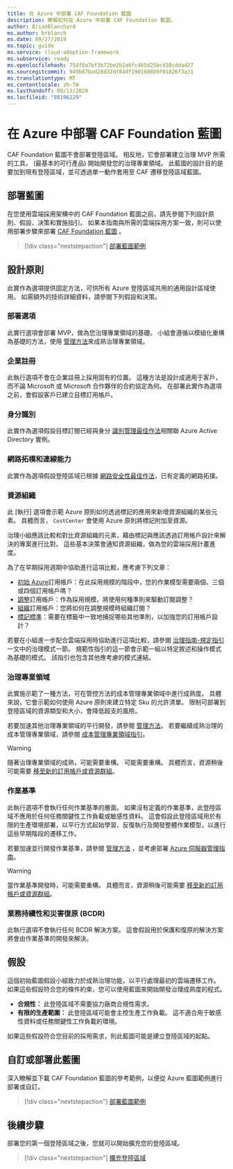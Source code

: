 ```yaml
---
title: 在 Azure 中部署 CAF Foundation 藍圖
description: 瞭解如何在 Azure 中部署 CAF Foundation 藍圖。
author: BrianBlanchard
ms.author: brblanch
ms.date: 09/27/2019
ms.topic: guide
ms.service: cloud-adoption-framework
ms.subservice: ready
ms.openlocfilehash: 754f8a7bf3b72be2b1a6fc465d25bcd38cdda427
ms.sourcegitcommit: 949b87bad28d32df84df190160089f01826f3a31
ms.translationtype: MT
ms.contentlocale: zh-TW
ms.lasthandoff: 08/13/2020
ms.locfileid: "88196229"
---
```

<!-- docsTest:ignore "CAF Foundation blueprint" -->

# <a name="deploy-a-caf-foundation-blueprint-in-azure"></a>在 Azure 中部署 CAF Foundation 藍圖

CAF Foundation 藍圖不會部署登陸區域。 相反地，它會部署建立治理 MVP 所需的工具， (最基本的可行產品) 開始開發您的治理專業領域。 此藍圖的設計目的是要加到現有登陸區域，並可透過單一動作套用至 CAF 遷移登陸區域藍圖。

## <a name="deploy-the-blueprint"></a>部署藍圖

在您使用雲端採用架構中的 CAF Foundation 藍圖之前，請先參閱下列設計原則、假設、決策和實施指引。 如果本指南與所需的雲端採用方案一致，則可以使用部署步驟來部署 [CAF Foundation 藍圖](https://docs.microsoft.com/azure/governance/blueprints/samples/caf-foundation) 。

> [!div class="nextstepaction"]
> [部署藍圖範例](https://docs.microsoft.com/azure/governance/blueprints/samples/caf-foundation/deploy)

## <a name="design-principles"></a>設計原則

此實作為選項提供固定方法，可供所有 Azure 登陸區域共用的通用設計區域使用。 如需額外的技術詳細資料，請參閱下列假設和決策。

### <a name="deployment-options"></a>部署選項

此實行選項會部署 MVP，做為您治理專業領域的基礎。 小組會遵循以模組化重構為基礎的方法，使用 [管理方法](../../govern/index.md)來成熟治理專業領域。

### <a name="enterprise-enrollment"></a>企業註冊

此執行選項不會在企業註冊上採用固有的位置。 這種方法是設計成適用于客戶，而不論 Microsoft 或 Microsoft 合作夥伴的合約協定為何。 在部署此實作為選項之前，會假設客戶已建立目標訂用帳戶。

### <a name="identity"></a>身分識別

此實作為選項假設目標訂閱已經與身分 [識別管理最佳作法](https://docs.microsoft.com/azure/security/fundamentals/identity-management-best-practices?toc=/azure/cloud-adoption-framework/toc.json&bc=/azure/cloud-adoption-framework/_bread/toc.json)相關聯 Azure Active Directory 實例。

### <a name="network-topology-and-connectivity"></a>網路拓樸和連線能力

此實作為選項假設登陸區域已根據 [網路安全性最佳作法](https://docs.microsoft.com/azure/security/fundamentals/network-best-practices?toc=/azure/cloud-adoption-framework/toc.json&bc=/azure/cloud-adoption-framework/_bread/toc.json)，已有定義的網路拓撲。

### <a name="resource-organization"></a>資源組織

此 [執行] 選項會示範 Azure 原則如何透過標記的應用來新增資源組織的某些元素。 具體而言， `CostCenter` 會使用 Azure 原則將標記附加至資源。

治理小組應該比較和對比資源組織的元素，藉由標記與應該透過訂用帳戶設計來解決的專案進行比對。 這些基本決策會通知資源組織，做為您的雲端採用計畫進度。

為了在早期採用週期中協助進行這項比較，應考慮下列文章：

- [初始 Azure](../azure-best-practices/initial-subscriptions.md)訂用帳戶：在此採用規模的階段中，您的作業模型需要兩個、三個或四個訂用帳戶嗎？
- [調整](../azure-best-practices/scale-subscriptions.md)訂用帳戶：作為採用規模，將使用何種準則來驅動訂閱調整？
- [組織](../azure-best-practices/organize-subscriptions.md)訂用帳戶：您將如何在調整規模時組織訂閱？
- [標記標準](../azure-best-practices/naming-and-tagging.md#metadata-tags)：需要在標籤中一致地捕捉哪些其他準則，以加強您的訂用帳戶設計？

若要在小組進一步配合雲端採用時協助進行這項比較，請參閱 [治理指南-規定指引](../../govern/guides/complex/prescriptive-guidance.md#application-of-governance-defined-patterns) 一文中的治理模式一節。 規範性指引的這一節會示範一組以特定敘述和操作模式為基礎的模式。 該指引也包含其他應考慮的模式連結。

### <a name="governance-disciplines"></a>治理專業領域

此實施示範了一種方法，可在管控方法的成本管理專業領域中進行成熟度。 具體來說，它會示範如何使用 Azure 原則來建立特定 Sku 的允許清單。 限制可部署到登陸區域的資源類型和大小，會降低超支的風險。

若要加速其他治理專業領域的平行開發，請參閱 [管理方法](../../govern/index.md)。 若要繼續成熟治理的成本管理專業領域，請參閱 [成本管理專業領域指引](../../govern/guides/complex/cost-management-improvement.md#incremental-improvement-of-the-best-practices)。

> [!WARNING]
> 隨著治理專業領域的成熟，可能需要重構。 可能需要重構。 具體而言，資源稍後可能需要 [移至新的訂用帳戶或資源群組](https://docs.microsoft.com/azure/azure-resource-manager/management/move-resource-group-and-subscription?toc=/azure/cloud-adoption-framework/toc.json&bc=/azure/cloud-adoption-framework/_bread/toc.json)。

### <a name="operations-baseline"></a>作業基準

此執行選項不會執行任何作業基準的層面。 如果沒有定義的作業基準，此登陸區域不應用於任何任務關鍵性工作負載或敏感性資料。 這會假設此登陸區域用於有限的生產環境部署，以平行方式起始學習、反復執行及開發整體作業模型，以進行這些早期階段的遷移工作。

若要加速並行開發作業基準，請參閱 [管理方法](../../manage/index.md) ，並考慮部署 [Azure 伺服器管理指南](../../manage/azure-server-management/index.md)。

> [!WARNING]
> 當作業基準開發時，可能需要重構。 具體而言，資源稍後可能需要 [移至新的訂用帳戶或資源群組](https://docs.microsoft.com/azure/azure-resource-manager/management/move-resource-group-and-subscription?toc=/azure/cloud-adoption-framework/toc.json&bc=/azure/cloud-adoption-framework/_bread/toc.json)。

### <a name="business-continuity-and-disaster-recovery-bcdr"></a>業務持續性和災害復原 (BCDR)

此執行選項不會執行任何 BCDR 解決方案。 這會假設用於保護和復原的解決方案將會由作業基準的開發來解決。

## <a name="assumptions"></a>假設

這個初始藍圖假設小組致力於成熟治理功能，以平行處理最初的雲端遷移工作。 如果這些假設符合您的條件約束，您可以使用藍圖來開始開發治理成熟度的程式。

- **合規性：** 此登陸區域不需要協力廠商合規性需求。
- **有限的生產範圍：** 此登陸區域可能會主控生產工作負載。 這不適合用于敏感性資料或任務關鍵性工作負載的環境。

如果這些假設符合您目前的採用需求，則此藍圖可能是建立登陸區域的起點。

## <a name="customize-or-deploy-this-blueprint"></a>自訂或部署此藍圖

深入瞭解並下載 CAF Foundation 藍圖的參考範例，以便從 Azure 藍圖範例進行部署或自訂。

> [!div class="nextstepaction"]
> [部署藍圖範例](https://docs.microsoft.com/azure/governance/blueprints/samples/caf-foundation/deploy)

## <a name="next-steps"></a>後續步驟

部署您的第一個登陸區域之後，您就可以開始擴充您的登陸區域。

> [!div class="nextstepaction"]
> [擴充登陸區域](../considerations/index.md)
